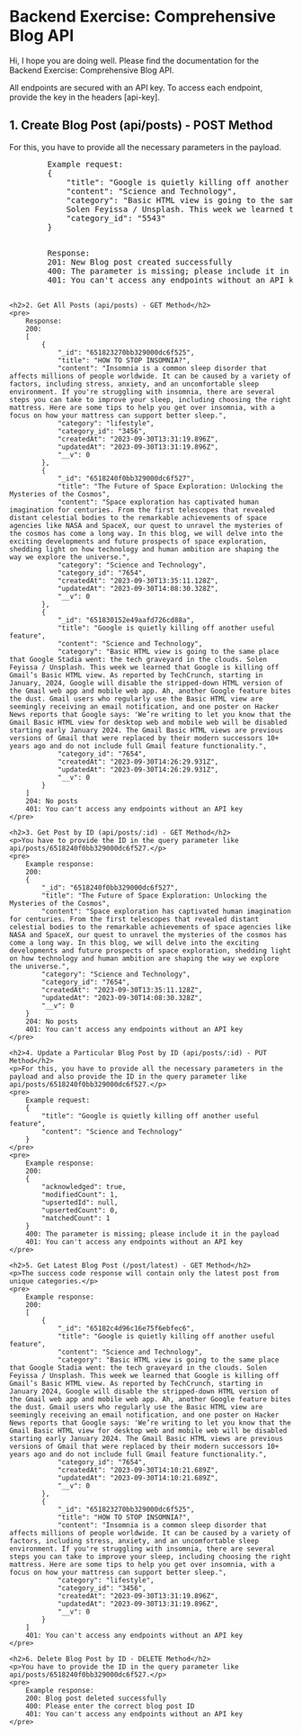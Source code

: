 <!DOCTYPE html>
<html lang="en">
<head>
    <meta charset="UTF-8">
    <meta name="viewport" content="width=device-width, initial-scale=1.0">
</head>
<body>
    <h1>Backend Exercise: Comprehensive Blog API</h1>
    <p>Hi, I hope you are doing well. Please find the documentation for the Backend Exercise: Comprehensive Blog API.</p>
    <p>All endpoints are secured with an API key. To access each endpoint, provide the key in the headers [api-key].</p>
     <h2>1. Create Blog Post (api/posts) - POST Method</h2>
    <p>For this, you have to provide all the necessary parameters in the payload.</p>
    <pre>
        Example request:
        {
            "title": "Google is quietly killing off another useful feature",
            "content": "Science and Technology",
            "category": "Basic HTML view is going to the same place that Google Stadia went: the tech graveyard in the clouds. 
            Solen Feyissa / Unsplash. This week we learned that Google is killing off Gmail’s Basic HTML view. As reported by TechCrunch, starting in January 2024, Google will disable the stripped-down HTML version of the Gmail web app and mobile web app. Ah, another Google feature bites the dust. Gmail users who regularly use the Basic HTML view are seemingly receiving an email notification, and one poster on Hacker News reports that Google says: 'We’re writing to let you know that the Gmail Basic HTML view for desktop web and mobile web will be disabled starting early January 2024. The Gmail Basic HTML views are previous versions of Gmail that were replaced by their modern successors 10+ years ago and do not include full Gmail feature functionality.",
            "category_id": "5543"
        }
    </pre>
    <pre>
        Response:
        201: New Blog post created successfully
        400: The parameter is missing; please include it in the payload
        401: You can't access any endpoints without an API key
    </pre>

    <h2>2. Get All Posts (api/posts) - GET Method</h2>
    <pre>
        Response:
        200:
        [
            {
                "_id": "651823270bb329000dc6f525",
                "title": "HOW TO STOP INSOMNIA?",
                "content": "Insomnia is a common sleep disorder that affects millions of people worldwide. It can be caused by a variety of factors, including stress, anxiety, and an uncomfortable sleep environment. If you're struggling with insomnia, there are several steps you can take to improve your sleep, including choosing the right mattress. Here are some tips to help you get over insomnia, with a focus on how your mattress can support better sleep.",
                "category": "lifestyle",
                "category_id": "3456",
                "createdAt": "2023-09-30T13:31:19.896Z",
                "updatedAt": "2023-09-30T13:31:19.896Z",
                "__v": 0
            },
            {
                "_id": "6518240f0bb329000dc6f527",
                "title": "The Future of Space Exploration: Unlocking the Mysteries of the Cosmos",
                "content": "Space exploration has captivated human imagination for centuries. From the first telescopes that revealed distant celestial bodies to the remarkable achievements of space agencies like NASA and SpaceX, our quest to unravel the mysteries of the cosmos has come a long way. In this blog, we will delve into the exciting developments and future prospects of space exploration, shedding light on how technology and human ambition are shaping the way we explore the universe.",
                "category": "Science and Technology",
                "category_id": "7654",
                "createdAt": "2023-09-30T13:35:11.128Z",
                "updatedAt": "2023-09-30T14:08:30.328Z",
                "__v": 0
            },
            {
                "_id": "651830152e49aafd726cd88a",
                "title": "Google is quietly killing off another useful feature",
                "content": "Science and Technology",
                "category": "Basic HTML view is going to the same place that Google Stadia went: the tech graveyard in the clouds. Solen Feyissa / Unsplash. This week we learned that Google is killing off Gmail’s Basic HTML view. As reported by TechCrunch, starting in January, 2024, Google will disable the stripped-down HTML version of the Gmail web app and mobile web app. Ah, another Google feature bites the dust. Gmail users who regularly use the Basic HTML view are seemingly receiving an email notification, and one poster on Hacker News reports that Google says: 'We’re writing to let you know that the Gmail Basic HTML view for desktop web and mobile web will be disabled starting early January 2024. The Gmail Basic HTML views are previous versions of Gmail that were replaced by their modern successors 10+ years ago and do not include full Gmail feature functionality.",
                "category_id": "7654",
                "createdAt": "2023-09-30T14:26:29.931Z",
                "updatedAt": "2023-09-30T14:26:29.931Z",
                "__v": 0
            }
        ]
        204: No posts
        401: You can't access any endpoints without an API key
    </pre>

    <h2>3. Get Post by ID (api/posts/:id) - GET Method</h2>
    <p>You have to provide the ID in the query parameter like api/posts/6518240f0bb329000dc6f527.</p>
    <pre>
        Example response:
        200:
        {
            "_id": "6518240f0bb329000dc6f527",
            "title": "The Future of Space Exploration: Unlocking the Mysteries of the Cosmos",
            "content": "Space exploration has captivated human imagination for centuries. From the first telescopes that revealed distant celestial bodies to the remarkable achievements of space agencies like NASA and SpaceX, our quest to unravel the mysteries of the cosmos has come a long way. In this blog, we will delve into the exciting developments and future prospects of space exploration, shedding light on how technology and human ambition are shaping the way we explore the universe.",
            "category": "Science and Technology",
            "category_id": "7654",
            "createdAt": "2023-09-30T13:35:11.128Z",
            "updatedAt": "2023-09-30T14:08:30.328Z",
            "__v": 0
        }
        204: No posts
        401: You can't access any endpoints without an API key
    </pre>

    <h2>4. Update a Particular Blog Post by ID (api/posts/:id) - PUT Method</h2>
    <p>For this, you have to provide all the necessary parameters in the payload and also provide the ID in the query parameter like api/posts/6518240f0bb329000dc6f527.</p>
    <pre>
        Example request:
        {
            "title": "Google is quietly killing off another useful feature",
            "content": "Science and Technology"
        }
    </pre>
    <pre>
        Example response:
        200:
        {
            "acknowledged": true,
            "modifiedCount": 1,
            "upsertedId": null,
            "upsertedCount": 0,
            "matchedCount": 1
        }
        400: The parameter is missing; please include it in the payload
        401: You can't access any endpoints without an API key
    </pre>

    <h2>5. Get Latest Blog Post (/post/latest) - GET Method</h2>
    <p>The success code response will contain only the latest post from unique categories.</p>
    <pre>
        Example response:
        200:
        [
            {
                "_id": "65182c4d96c16e75f6ebfec6",
                "title": "Google is quietly killing off another useful feature",
                "content": "Science and Technology",
                "category": "Basic HTML view is going to the same place that Google Stadia went: the tech graveyard in the clouds. Solen Feyissa / Unsplash. This week we learned that Google is killing off Gmail’s Basic HTML view. As reported by TechCrunch, starting in January 2024, Google will disable the stripped-down HTML version of the Gmail web app and mobile web app. Ah, another Google feature bites the dust. Gmail users who regularly use the Basic HTML view are seemingly receiving an email notification, and one poster on Hacker News reports that Google says: 'We’re writing to let you know that the Gmail Basic HTML view for desktop web and mobile web will be disabled starting early January 2024. The Gmail Basic HTML views are previous versions of Gmail that were replaced by their modern successors 10+ years ago and do not include full Gmail feature functionality.",
                "category_id": "7654",
                "createdAt": "2023-09-30T14:10:21.689Z",
                "updatedAt": "2023-09-30T14:10:21.689Z",
                "__v": 0
            },
            {
                "_id": "651823270bb329000dc6f525",
                "title": "HOW TO STOP INSOMNIA?",
                "content": "Insomnia is a common sleep disorder that affects millions of people worldwide. It can be caused by a variety of factors, including stress, anxiety, and an uncomfortable sleep environment. If you're struggling with insomnia, there are several steps you can take to improve your sleep, including choosing the right mattress. Here are some tips to help you get over insomnia, with a focus on how your mattress can support better sleep.",
                "category": "lifestyle",
                "category_id": "3456",
                "createdAt": "2023-09-30T13:31:19.896Z",
                "updatedAt": "2023-09-30T13:31:19.896Z",
                "__v": 0
            }
        ]
        401: You can't access any endpoints without an API key
    </pre>

    <h2>6. Delete Blog Post by ID - DELETE Method</h2>
    <p>You have to provide the ID in the query parameter like api/posts/6518240f0bb329000dc6f527.</p>
    <pre>
        Example response:
        200: Blog post deleted successfully
        400: Please enter the correct blog post ID
        401: You can't access any endpoints without an API key
    </pre>
</body>
</html>
